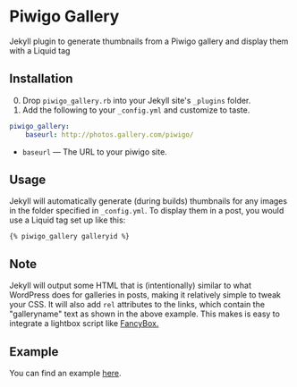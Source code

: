 Piwigo Gallery
==============

Jekyll plugin to generate thumbnails from a Piwigo gallery and display them with a Liquid tag 

Installation
--------------
0. Drop `piwigo_gallery.rb` into your Jekyll site's `_plugins` folder.
1. Add the following to your `_config.yml` and customize to taste.

``` yaml
piwigo_gallery:
    baseurl: http://photos.gallery.com/piwigo/
```

* `baseurl` — The URL to your piwigo site.


Usage
-------

Jekyll will automatically generate (during builds) thumbnails for any images in the folder specified in `_config.yml`. To display them in a post, you would use a Liquid tag set up like this:

```
{% piwigo_gallery galleryid %}
```


Note
----
Jekyll will output some HTML that is (intentionally) similar to what WordPress does for galleries in posts, making it relatively simple to tweak your CSS. It will also add `rel` attributes to the links, which contain the "galleryname" text as shown in the above example. This makes is easy to integrate a lightbox script like [FancyBox.](http://fancyapps.com/fancybox/)

Example
-------
You can find an example [here](http://www.alorenzi.eu/2014/06/17/test-piwigo.html).
